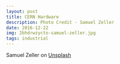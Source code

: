```yaml
---
layout: post
title: CERN Hardware
description: Photo Credit - Samuel Zeller
date: 2016-12-22
img: 2bhdrwzycto-samuel-zeller.jpg
tags: industrial
---
```


Samuel Zeller on [Unsplash](https://unsplash.com/photos/2BHDrWzyCto)

